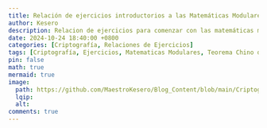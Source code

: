 ```yaml
---
title: Relación de ejercicios introductorios a las Matemáticas Modulares.
author: Kesero
description: Relacion de ejercicios para comenzar con las matemáticas modulares.
date: 2024-10-24 18:40:00 +0800
categories: [Criptografía, Relaciones de Ejercicios]
tags: [Criptografía, Ejercicios, Matematicas Modulares, Teorema Chino del Resto, Potenciación Modular]
pin: false
math: true
mermaid: true
image:
  path: https://github.com/MaestroKesero/Blog_Content/blob/main/Criptografia/Relaciones_Ejercicios/lista1/Template%20Blog.png?raw=true
  lqip: 
  alt: 
comments: true
---
```


